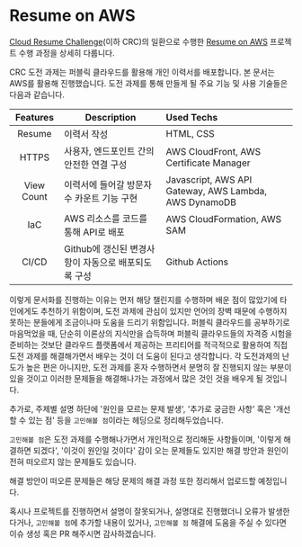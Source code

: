 # Resume on AWS

[Cloud Resume Challenge](https://cloudresumechallenge.dev/docs/the-challenge/aws/)(이하 CRC)의 일환으로 수행한 [Resume on AWS](https://github.com/ybyo/resume-on-aws) 프로젝트 수행 과정을 상세히 다룹니다.

CRC 도전 과제는 퍼블릭 클라우드를 활용해 개인 이력서를 배포합니다. 본 문서는 AWS를 활용해 진행했습니다. 도전 과제를 통해 만들게 될 주요 기능 및 사용 기술들은 다음과 같습니다.

|  Features  | Description                     | Used Techs                                            |
|:----------:|---------------------------------|:------------------------------------------------------|
|   Resume   | 이력서 작성                          | HTML, CSS                                             |
|   HTTPS    | 사용자, 엔드포인트 간의 안전한 연결 구성         | AWS CloudFront, AWS Certificate Manager               |
| View Count | 이력서에 들어갈 방문자 수 카운트 기능 구현        | Javascript, AWS API Gateway, AWS Lambda, AWS DynamoDB |
|    IaC     | AWS 리소스를 코드를 통해 API로 배포         | AWS CloudFormation, AWS SAM                           |
|   CI/CD    | Github에 갱신된 변경사항이 자동으로 배포되도록 구성 | Github Actions                                        |

이렇게 문서화를 진행하는 이유는 먼저 해당 챌린지를 수행하며 배운 점이 많았기에 타인에게도 추천하기 위함이며, 도전 과제에 관심이 있지만 언어의 장벽 때문에 수행하지 못하는 분들에게 조금이나마 도움을 드리기 위함입니다. 퍼블릭 클라우드를 공부하기로 마음먹었을 때, 단순히 이론상의 지식만을 습득하며 퍼블릭 클라우드들의 자격증 시험을 준비하는 것보단 클라우드 플랫폼에서 제공하는 프리티어를 적극적으로 활용하여 직접 도전 과제를 해결해가면서 배우는 것이 더 도움이 된다고 생각합니다. 각 도전과제의 난도가 높은 편은 아니지만, 도전 과제를 혼자 수행하면서 분명히 잘 진행되지 않는 부분이 있을 것이고 이러한 문제들을 해결해나가는 과정에서 많은 것인 것을 배우게 될 것입니다.

추가로, 주제별 설명 하단에 '원인을 모르는 문제 발생', '추가로 궁금한 사항' 혹은 '개선할 수 있는 점' 등을 `고민해볼 점`이라는 헤딩으로 정리해두었습니다.

`고민해볼 점`은 도전 과제를 수행해나가면서 개인적으로 정리해둔 사항들이며, '이렇게 해결하면 되겠다', '이것이 원인일 것이다' 감이 오는 문제들도 있지만 해결 방안과 원인이 전혀 떠오르지 않는 문제들도 있습니다.

해결 방안이 떠오른 문제들은 해당 문제의 해결 과정 또한 정리해서 업로드할 예정입니다.

혹시나 프로젝트를 진행하면서 설명이 잘못되거나, 설명대로 진행했더니 오류가 발생한다거나, `고민해볼 점`에 추가할 내용이 있거나, `고민해볼 점` 해결에 도움을 주실 수 있다면 이슈 생성 혹은 PR 해주시면 감사하겠습니다.
